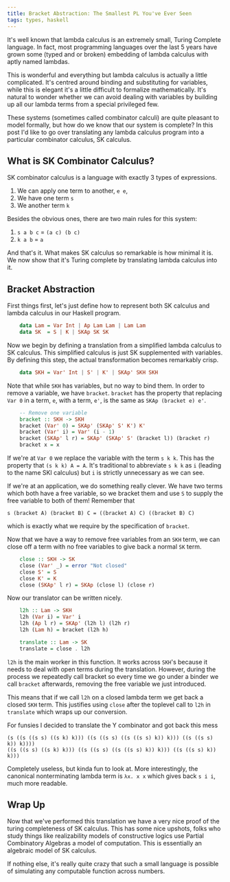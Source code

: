 ```yaml
---
title: Bracket Abstraction: The Smallest PL You've Ever Seen
tags: types, haskell
---
```


It's well known that lambda calculus is an extremely small, Turing Complete
language. In fact, most programming languages over the last 5 years have grown
some (typed and or broken) embedding of lambda calculus with aptly named
lambdas.

This is wonderful and everything but lambda calculus is actually a little
complicated. It's centred around binding and substituting for variables, while
this is elegant it's a little difficult to formalize mathematically. It's
natural to wonder whether we can avoid dealing with variables by building up all
our lambda terms from a special privileged few.

These systems (sometimes called combinator calculi) are quite pleasant to model
formally, but how do we know that our system is complete? In this post I'd like
to go over translating any lambda calculus program into a particular combinator
calculus, SK calculus.

## What is SK Combinator Calculus?

SK combinator calculus is a language with exactly 3 types of expressions.

 1. We can apply one term to another, `e e`,
 2. We have one term `s`
 3. We another term `k`

Besides the obvious ones, there are two main rules for this system:

1. `s a b c` = `(a c) (b c)`
2. `k a b` = `a`


And that's it. What makes SK calculus so remarkable is how minimal it is. We now
show that it's Turing complete by translating lambda calculus into it.

## Bracket Abstraction

First things first, let's just define how to represent both SK calculus and
lambda calculus in our Haskell program.

``` haskell
    data Lam = Var Int | Ap Lam Lam | Lam Lam
    data SK  = S | K | SKAp SK SK
```

Now we begin by defining a translation from a simplified lambda calculus to SK
calculus. This simplified calculus is just SK supplemented with variables. By
defining this step, the actual transformation becomes remarkably crisp.

``` haskell
    data SKH = Var' Int | S' | K' | SKAp' SKH SKH
```

Note that while `SKH` has variables, but no way to bind them. In order to remove
a variable, we have `bracket`. `bracket` has the property that replacing `Var 0`
in a term, `e`, with a term, `e'`, is the same as `SKAp (bracket e) e'`.

``` haskell
    -- Remove one variable
    bracket :: SKH -> SKH
    bracket (Var' 0) = SKAp' (SKAp' S' K') K'
    bracket (Var' i) = Var' (i - 1)
    bracket (SKAp' l r) = SKAp' (SKAp' S' (bracket l)) (bracket r)
    bracket x = x
```

If we're at `Var 0` we replace the variable with the term `s k k`. This has the
property that `(s k k) A = A`. It's traditional to abbreviate `s k k` as `i`
(leading to the name SKI calculus) but `i` is strictly unnecessary as we can
see.

If we're at an application, we do something really clever. We have two terms
which both have a free variable, so we bracket them and use `S` to supply the
free variable to both of them! Remember that

    s (bracket A) (bracket B) C = ((bracket A) C) ((bracket B) C)

which is exactly what we require by the specification of `bracket`.

Now that we have a way to remove free variables from an `SKH` term, we can close
off a term with no free variables to give back a normal `SK` term.

``` haskell
    close :: SKH -> SK
    close (Var' _) = error "Not closed"
    close S' = S
    close K' = K
    close (SKAp' l r) = SKAp (close l) (close r)
```

Now our translator can be written nicely.

``` haskell
    l2h :: Lam -> SKH
    l2h (Var i) = Var' i
    l2h (Ap l r) = SKAp' (l2h l) (l2h r)
    l2h (Lam h) = bracket (l2h h)

    translate :: Lam -> SK
    translate = close . l2h
```

`l2h` is the main worker in this function. It works across `SKH`'s because it
needs to deal with open terms during the translation. However, during the
process we repeatedly call bracket so every time we go under a binder we call
`bracket` afterwards, removing the free variable we just introduced.

This means that if we call `l2h` on a closed lambda term we get back a closed
`SKH` term. This justifies using `close` after the toplevel call to `l2h` in
`translate` which wraps up our conversion.


For funsies I decided to translate the Y combinator and got back this mess

    (s ((s ((s s) ((s k) k))) ((s ((s s) ((s ((s s) k)) k))) ((s ((s s) k)) k))))
    ((s ((s s) ((s k) k))) ((s ((s s) ((s ((s s) k)) k))) ((s ((s s) k)) k)))

Completely useless, but kinda fun to look at. More interestingly, the canonical
nonterminating lambda term is `λx. x x` which gives back `s i i`, much more
readable.

## Wrap Up

Now that we've performed this translation we have a very nice proof of the
turing completeness of SK calculus. This has some nice upshots, folks who study
things like realizability models of constructive logics use Partial Combinatory
Algebras a model of computation. This is essentially an algebraic model of SK
calculus.

If nothing else, it's really quite crazy that such a small language is possible
of simulating any computable function across numbers.
